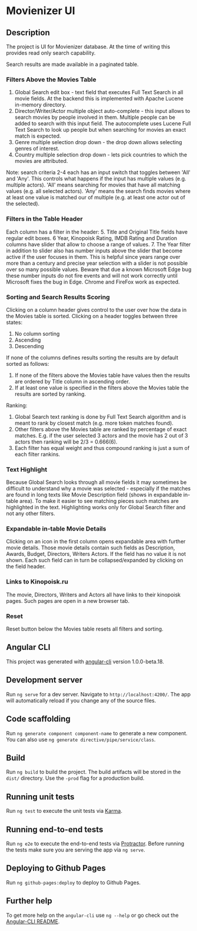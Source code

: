 # Movienizer UI

## Description
The project is UI for Movienizer database. At the time of writing this provides read only search capability.

Search results are made available in a paginated table.

### Filters Above the Movies Table
1. Global Search edit box - text field that executes Full Text Search in all movie fields. At the backend this is implemented with Apache Lucene in-memory directory.
2. Director/Writer/Actor multiple object auto-complete - this input allows to search movies by people involved in them. Multiple people can be added to search with this input field. The autocomplete uses Lucene Full Text Search to look up people but when searching for movies an exact match is expected.
3. Genre multiple selection drop down - the drop down allows selecting genres of interest.
4. Country multiple selection drop down - lets pick countries to which the movies are attributed.

Note: search criteria 2-4 each has an input switch that toggles between 'All' and 'Any'. This controls what happens if the input has multiple values (e.g. multiple actors). 'All' means searching for movies that have all matching values (e.g. all selected actors). 'Any' means the search finds movies where at least one value is matched our of multiple (e.g. at least one actor out of the selected).

### Filters in the Table Header
Each column has a filter in the header:
5. Title and Original Title fields have regular edit boxes.
6 Year, Kinopoisk Rating, IMDB Rating and Duration columns have slider that allow to choose a range of values.
7. The Year filter in addition to slider also has number inputs above the slider that become active if the user focuses in them. This is helpful since years range over more than a century and precise year selection with a slider is not possible over so many possible values. Beware that due a known Microsoft Edge bug these number inputs do not fire events and will not work correctly until Microsoft fixes the bug in Edge. Chrome and FireFox work as expected.

### Sorting and Search Results Scoring
Clicking on a column header gives control to the user over how the data in the Movies table is sorted. Clicking on a header toggles between three states:
1. No column sorting
2. Ascending
3. Descending

If none of the columns defines results sorting the results are by default sorted as follows:
1. If none of the filters above the Movies table have values then the results are ordered by Title column in ascending order.
2. If at least one value is specified in the filters above the Movies table the results are sorted by ranking.

Ranking:
1. Global Search text ranking is done by Full Text Search algorithm and is meant to rank by closest match (e.g. more token matches found).
2. Other filters above the Movies table are ranked by percentage of exact matches. E.g. if the user selected 3 actors and the movie has 2 out of 3 actors then ranking will be 2/3 = 0.666(6).
3. Each filter has equal weight and thus compound ranking is just a sum of each filter rankins.

### Text Highlight
Because Global Search looks through all movie fields it may sometimes be difficult to understand why a movie was selected - especially if the matches are found in long texts like Movie Description field (shows in expandable in-table area). To make it easier to see matching pieces such matches are highlighted in the text. Highlighting works only for Global Search filter and not any other filters.

### Expandable in-table Movie Details
Clicking on an icon in the first column opens expandable area with further movie details. Those movie details contain such fields as Description, Awards, Budget, Directors, Writers Actors. If the field has no value it is not shown. Each such field can in turn be collapsed/expanded by clicking on the field header.

### Links to Kinopoisk.ru
The movie, Directors, Writers and Actors all have links to their kinopoisk pages. Such pages are open in a new browser tab.

### Reset
Reset button below the Movies table resets all filters and sorting.

## Angular CLI

This project was generated with [angular-cli](https://github.com/angular/angular-cli) version 1.0.0-beta.18.

## Development server
Run `ng serve` for a dev server. Navigate to `http://localhost:4200/`. The app will automatically reload if you change any of the source files.

## Code scaffolding

Run `ng generate component component-name` to generate a new component. You can also use `ng generate directive/pipe/service/class`.

## Build

Run `ng build` to build the project. The build artifacts will be stored in the `dist/` directory. Use the `-prod` flag for a production build.

## Running unit tests

Run `ng test` to execute the unit tests via [Karma](https://karma-runner.github.io).

## Running end-to-end tests

Run `ng e2e` to execute the end-to-end tests via [Protractor](http://www.protractortest.org/).
Before running the tests make sure you are serving the app via `ng serve`.

## Deploying to Github Pages

Run `ng github-pages:deploy` to deploy to Github Pages.

## Further help

To get more help on the `angular-cli` use `ng --help` or go check out the [Angular-CLI README](https://github.com/angular/angular-cli/blob/master/README.md).
